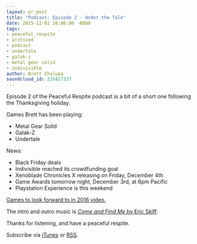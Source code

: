 ```yaml
---
layout: pr_post
title: "Podcast: Episode 2 - Under the Tale"
date: 2015-12-02 16:00:00 -0800
tags:
- peaceful_respite
- archived
- podcast
- undertale
- galak-z
- metal gear solid
- indivisible
author: Brett Chalupa
soundcloud_id: 235817337
---
```


Episode 2 of the Peaceful Respite podcast is a bit of a short one
following the Thanksgiving holiday.

Games Brett has been playing:

- Metal Gear Solid
- Galak-Z
- Undertale

News:

- Black Friday deals
- Indivisible reached its crowdfunding goal
- Xenoblade Chronicles X releasing on Friday, December 4th
- Game Awards tomorrow night, December 3rd, at 6pm Pacific
- Playstation Experience is this weekend

[Games to look forward to in 2016
video.](https://www.youtube.com/watch?v=cZRKd3o0Au0)

The intro and outro music is [_Come and Find Me_ by Eric
Skiff](https://soundcloud.com/eric-skiff/come-and-find-me).

Thanks for listening, and have a peaceful respite.

Subscribe via [iTunes](https://itunes.apple.com/us/podcast/peaceful-respite/id1062456619)
or [RSS](http://feeds.soundcloud.com/users/soundcloud:users:188515540/sounds.rss).
